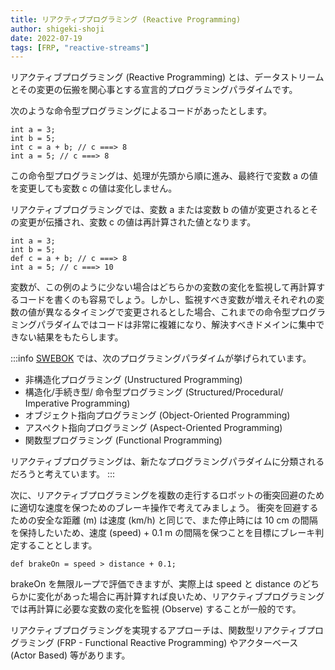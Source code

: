 ```yaml
---
title: リアクティブプログラミング (Reactive Programming)
author: shigeki-shoji
date: 2022-07-19
tags: [FRP, "reactive-streams"]
---
```


リアクティブプログラミング (Reactive Programming) とは、データストリームとその変更の伝搬を関心事とする宣言的プログラミングパラダイムです。

次のような命令型プログラミングによるコードがあったとします。

```text
int a = 3;
int b = 5;
int c = a + b; // c ===> 8
int a = 5; // c ===> 8
```

この命令型プログラミングは、処理が先頭から順に進み、最終行で変数 a の値を変更しても変数 c の値は変化しません。

リアクティブプログラミングでは、変数 a または変数 b の値が変更されるとその変更が伝播され、変数 c の値は再計算された値となります。

```text
int a = 3;
int b = 5;
def c = a + b; // c ===> 8
int a = 5; // c ===> 10
```

変数が、この例のように少ない場合はどちらかの変数の変化を監視して再計算するコードを書くのも容易でしょう。しかし、監視すべき変数が増えそれぞれの変数の値が異なるタイミングで変更されるとした場合、これまでの命令型プログラミングパラダイムではコードは非常に複雑になり、解決すべきドメインに集中できない結果をもたらします。

:::info
[SWEBOK](https://www.computer.org/education/bodies-of-knowledge/software-engineering) では、次のプログラミングパラダイムが挙げられています。

* 非構造化プログラミング (Unstructured Programming)
* 構造化/手続き型/ 命令型プログラミング (Structured/Procedural/ Imperative Programming)
* オブジェクト指向プログラミング (Object-Oriented Programming)
* アスペクト指向プログラミング (Aspect-Oriented Programming)
* 関数型プログラミング (Functional Programming)

リアクティブプログラミングは、新たなプログラミングパラダイムに分類されるだろうと考えています。
:::

次に、リアクティブプログラミングを複数の走行するロボットの衝突回避のために適切な速度を保つためのブレーキ操作で考えてみましょう。
衝突を回避するための安全な距離 (m) は速度 (km/h) と同じで、また停止時には 10 cm の間隔を保持したいため、速度 (speed) + 0.1 m の間隔を保つことを目標にブレーキ判定することとします。 

```text
def brakeOn = speed > distance + 0.1;
```

brakeOn を無限ループで評価できますが、実際上は speed と distance のどちらかに変化があった場合に再計算すれば良いため、リアクティブプログラミングでは再計算に必要な変数の変化を監視 (Observe) することが一般的です。

リアクティブプログラミングを実現するアプローチは、関数型リアクティブプログラミング (FRP - Functional Reactive Programming) やアクターベース (Actor Based) 等があります。
